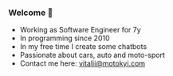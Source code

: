 ### Welcome 👋

- Working as Software Engineer for 7y
- In programming since 2010
- In my free time I create some chatbots
- Passionate about cars, auto and moto-sport
- Contact me here: vitalii@motokyi.com
